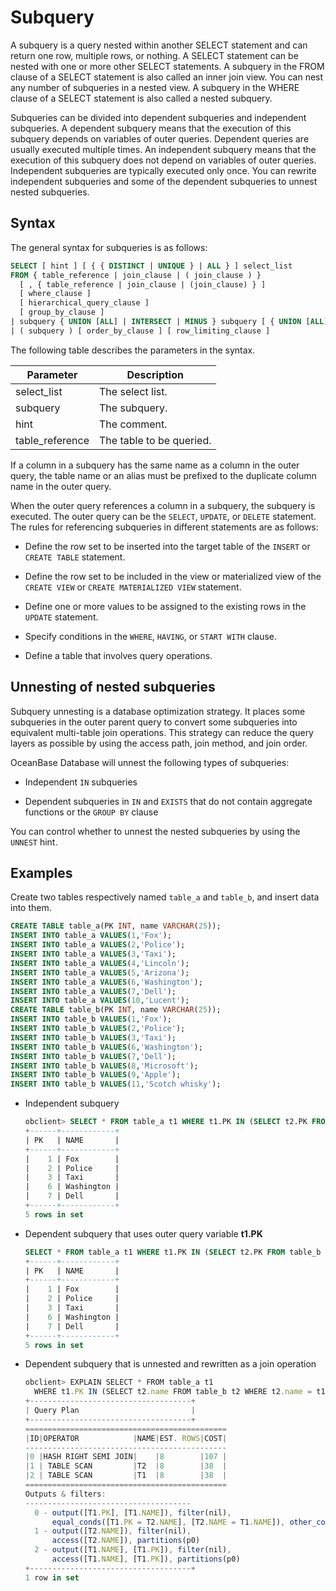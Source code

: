 # Subquery

A subquery is a query nested within another SELECT statement and can return one row, multiple rows, or nothing. A SELECT statement can be nested with one or more other SELECT statements. A subquery in the FROM clause of a SELECT statement is also called an inner join view. You can nest any number of subqueries in a nested view. A subquery in the WHERE clause of a SELECT statement is also called a nested subquery.

Subqueries can be divided into dependent subqueries and independent subqueries. A dependent subquery means that the execution of this subquery depends on variables of outer queries. Dependent queries are usually executed multiple times. An independent subquery means that the execution of this subquery does not depend on variables of outer queries. Independent subqueries are typically executed only once. You can rewrite independent subqueries and some of the dependent subqueries to unnest nested subqueries.

## Syntax

The general syntax for subqueries is as follows:

```sql
SELECT [ hint ] [ { { DISTINCT | UNIQUE } | ALL } ] select_list
FROM { table_reference | join_clause | ( join_clause ) }
  [ , { table_reference | join_clause | (join_clause) } ]
  [ where_clause ]
  [ hierarchical_query_clause ]
  [ group_by_clause ]
| subquery { UNION [ALL] | INTERSECT | MINUS } subquery [ { UNION [ALL] | INTERSECT | MINUS } subquery ]
| ( subquery ) [ order_by_clause ] [ row_limiting_clause ]
```

The following table describes the parameters in the syntax.

| Parameter | Description |
|-----------------|----------|
| select_list | The select list.  |
| subquery | The subquery.  |
| hint | The comment.  |
| table_reference | The table to be queried.  |

If a column in a subquery has the same name as a column in the outer query, the table name or an alias must be prefixed to the duplicate column name in the outer query.

When the outer query references a column in a subquery, the subquery is executed. The outer query can be the `SELECT`, `UPDATE`, or `DELETE` statement. The rules for referencing subqueries in different statements are as follows:

* Define the row set to be inserted into the target table of the `INSERT` or `CREATE TABLE` statement.

* Define the row set to be included in the view or materialized view of the `CREATE VIEW` or `CREATE MATERIALIZED VIEW` statement.

* Define one or more values to be assigned to the existing rows in the `UPDATE` statement.

* Specify conditions in the `WHERE`, `HAVING`, or `START WITH` clause.

* Define a table that involves query operations.

## Unnesting of nested subqueries

Subquery unnesting is a database optimization strategy. It places some subqueries in the outer parent query to convert some subqueries into equivalent multi-table join operations. This strategy can reduce the query layers as possible by using the access path, join method, and join order.

OceanBase Database will unnest the following types of subqueries:

* Independent `IN` subqueries

* Dependent subqueries in `IN` and `EXISTS` that do not contain aggregate functions or the `GROUP BY` clause

You can control whether to unnest the nested subqueries by using the `UNNEST` hint.

## Examples

Create two tables respectively named `table_a` and `table_b`, and insert data into them.

```sql
CREATE TABLE table_a(PK INT, name VARCHAR(25));
INSERT INTO table_a VALUES(1,'Fox');
INSERT INTO table_a VALUES(2,'Police');  
INSERT INTO table_a VALUES(3,'Taxi');  
INSERT INTO table_a VALUES(4,'Lincoln');  
INSERT INTO table_a VALUES(5,'Arizona');  
INSERT INTO table_a VALUES(6,'Washington');  
INSERT INTO table_a VALUES(7,'Dell');  
INSERT INTO table_a VALUES(10,'Lucent');
CREATE TABLE table_b(PK INT, name VARCHAR(25));
INSERT INTO table_b VALUES(1,'Fox');
INSERT INTO table_b VALUES(2,'Police');  
INSERT INTO table_b VALUES(3,'Taxi');  
INSERT INTO table_b VALUES(6,'Washington');  
INSERT INTO table_b VALUES(7,'Dell');  
INSERT INTO table_b VALUES(8,'Microsoft');  
INSERT INTO table_b VALUES(9,'Apple');
INSERT INTO table_b VALUES(11,'Scotch whisky');
```

* Independent subquery

   ```sql
   obclient> SELECT * FROM table_a t1 WHERE t1.PK IN (SELECT t2.PK FROM table_b t2);
   +------+------------+
   | PK   | NAME       |
   +------+------------+
   |    1 | Fox        |
   |    2 | Police     |
   |    3 | Taxi       |
   |    6 | Washington |
   |    7 | Dell       |
   +------+------------+
   5 rows in set
   ```

* Dependent subquery that uses outer query variable **t1.PK**

   ```sql
   SELECT * FROM table_a t1 WHERE t1.PK IN (SELECT t2.PK FROM table_b t2 WHERE t2.PK = t1.PK);
   +------+------------+
   | PK   | NAME       |
   +------+------------+
   |    1 | Fox        |
   |    2 | Police     |
   |    3 | Taxi       |
   |    6 | Washington |
   |    7 | Dell       |
   +------+------------+
   5 rows in set
   ```

* Dependent subquery that is unnested and rewritten as a join operation

   ```javascript
   obclient> EXPLAIN SELECT * FROM table_a t1
     WHERE t1.PK IN (SELECT t2.name FROM table_b t2 WHERE t2.name = t1.name);
   +------------------------------------+
   | Query Plan                         |
   +------------------------------------+
   =============================================
   |ID|OPERATOR            |NAME|EST. ROWS|COST|
   ---------------------------------------------
   |0 |HASH RIGHT SEMI JOIN|    |8        |107 |
   |1 | TABLE SCAN         |T2  |8        |38  |
   |2 | TABLE SCAN         |T1  |8        |38  |
   =============================================
   Outputs & filters:
   -------------------------------------
     0 - output([T1.PK], [T1.NAME]), filter(nil),
         equal_conds([T1.PK = T2.NAME], [T2.NAME = T1.NAME]), other_conds(nil)
     1 - output([T2.NAME]), filter(nil),
         access([T2.NAME]), partitions(p0)
     2 - output([T1.NAME], [T1.PK]), filter(nil),
         access([T1.NAME], [T1.PK]), partitions(p0)
   +------------------------------------+
   1 row in set
   ```
